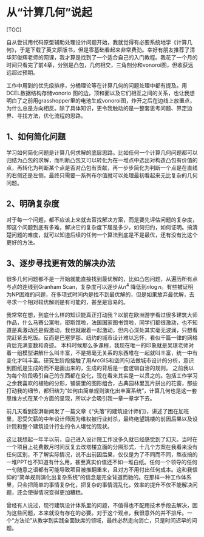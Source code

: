 
# 从“计算几何”说起
[TOC]

自从尝试用代码原型辅助处理设计问题开始，我就觉得有必要系统地学《计算几何》，于是下载了英文原版书，但是零基础看起来非常费劲。幸好有朋友推荐了清华邓俊辉老师的网课，我才算是找到了一个适合自己的入门教程。我花了一个月的时间只看完了前4章，分别是凸包，几何相交，三角剖分和vonoroi图，但收获远远超过预期。

工作中用到的优先级排序，分桶理论等在计算几何的问题处理中都有提及。用DCEL数据结构存储vonorio 图的边，顶和面以及它们相互之间的关系，也让我想明白了之前用grasshopper里的电池生成vonoroi图，炸开之后在边线上放置点，为什么总是方向相反。除了具体知识，更令我触动的是一整套思考问题、界定边界、寻找方法，优化流程的思路。

## 1、如何简化问题
学习如何简化问题是计算几何求解的底层思路。比如任何一个计算几何问题都可以归结为凸包的求解，而判断凸包又可以转化为在一堆点中选出对构造凸包有价值的点，再转化为判断某个点是否对凸包有贡献，再一步步简化为判断一个点是在直线的右侧还是左侧。最终只需要一系列布尔值就可以处理最初看起来无比复杂的几何问题。

## 2、明确复杂度
对于每一个问题，都不应该上来就去盲找解决方案，而是要先评估问题的复杂度，即这个问题到底有多难，解决它的复杂度下届是多少，如何归约，如何证明。搞清楚问题的难度，就可以知道后续的任何一个算法到底是不是最优，还有没有比这个更好的方法。

## 3、逐步寻找更有效的解决办法
很多几何问题都不是一开始就能直接找到最优解的，比如凸包问题，从遍历所有点与点的连线到Granham Scan，复杂度可以逐步从$n^4$ 降低到$n\log n$。有些被证明为NP困难的问题，在多项式时间内是找不到最优解的，但是如果放弃最优解，去寻求一个相对较优解则是有可能的，甚至是容易的。


我常常在想，到底什么样的知识能真正打动我？以前在欧洲游学看过很多建筑大师作品，什么马赛公寓啦，密斯馆啦，法国国家图书馆啦，同学们都很激动，也不知道是真激动还是假激动，我也就跟着一起激动，但内心深处其实毫无波澜，只想看完赶紧去吃饭。反而是巴塞罗那、纽约的城市设计难以忘怀，看似千篇一律的网格背后充满变数和奇迹。
本科时候那么多课程，我现在唯一的印象就是吴璟老师对着一组模型讲解什么叫丰富，不是把毫无关系的东西堆在一起就叫丰富，统一中有变化才叫丰富。研究生阶段接触了用ArcGIS和空间句法做城市设计的分析，意识到图纸是生成的而不是画出来的，生成的背后是一套逻辑自洽的规则。
之前我以为每个阶段吸引自己的东西都在变化，现在看来其实是一以贯之的。包括工作学习之余我喜欢的植物的分形，铺装里的图形组合，古典园林里瓦片拼出的花窗，那些打动我的细节，都归结为“如何由简单规则演化出丰富系统”，计算几何也是这一套思维方式在某个方面的呈现，所以才会吸引我一章一章学下去。

前几天看到澎湃新闻发了一篇文章《“失落”的建筑设计师们》，讲述了困在加班里，忍受欠薪的中年设计师因为维权被行业封杀，最终绝望跳楼的前因后果以及设计院和整个建筑设计行业的令人堪忧的现状。

这让我想起一年半以前，自己进入设计院工作没多久就已经感觉到了幻灭。当时在一个项目上花费数月时间反复去改塔楼立面的分隔形式，十几个方案在我看来没有任何区别，不了解实际情况，说不出前因后果，仅仅是为了不同而不同，熬夜搞的一堆PPT也不知道有什么用，甚至真实价值还不如一堆白纸。任何一个领导的任何一句随意之语都有可能导致项目被推翻重来，且对方不用付出任何成本。这和我信仰的“简单规则演化出复杂系统”的信念是完全背道而驰的。在那样一种工作体系里，只会把简单的事情复杂化，把复杂的事情混乱化，效率的提升不仅不能解决问题，还会使得情况变得更加糟糕。

曾经有人说过，现行建筑设计体系里的问题，不值得也不配用技术手段去解决，因为这些问题，本来就没有存在的必要。对于这个观点，我很意外的并不排斥。一个“方法论”从教学到实践全面缺席的领域，最终必然走向消亡，只是时间迟早的问题。






